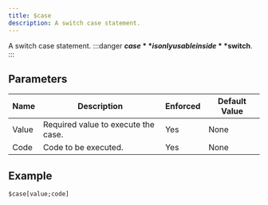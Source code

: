 ```yaml
---
title: $case
description: A switch case statement.
---
```


A switch case statement.
:::danger
**$case** is only usable inside **$switch**.
:::
## Parameters
| Name  |             Description             | Enforced | Default Value |
|-------|-------------------------------------|----------|---------------|
| Value | Required value to execute the case. | Yes      | None          |
| Code  | Code to be executed.                | Yes      | None          |
## Example
```eats
$case[value;code]
```